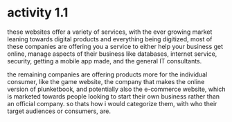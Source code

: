 # activity 1.1

these websites offer a variety of services, with the ever growing market leaning towards digital products and everything being digitized, most of these companies are offering you a service to either help your business get online, manage aspects of their business like databases, internet service, security, getting a mobile app made, and the general IT consultants.

the remaining companies are offering products more for the individual consumer, like the game website, the company that makes the online version of plunketbook, and potentially also the e-commerce website, which is marketed towards people looking to start their own business rather than an official company. so thats how i would categorize them, with who their target audiences or consumers, are.





